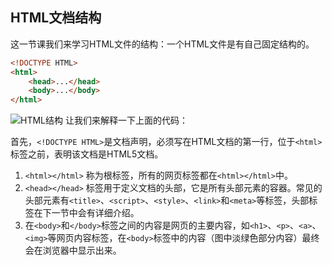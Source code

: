 ## HTML文档结构

这一节课我们来学习HTML文件的结构：一个HTML文件是有自己固定结构的。

```html
<!DOCTYPE HTML>
<html>
    <head>...</head>
    <body>...</body>
</html>
```
![HTML结构](/assets/chapter9/imgs/html/HTML_02.png)
让我们来解释一下上面的代码：

首先，`<!DOCTYPE HTML>`是文档声明，必须写在HTML文档的第一行，位于`<html>`标签之前，表明该文档是HTML5文档。
1. `<html></html>` 称为根标签，所有的网页标签都在`<html></html>`中。
2. `<head></head>` 标签用于定义文档的头部，它是所有头部元素的容器。常见的头部元素有`<title>`、`<script>`、`<style>`、`<link>`和`<meta>`等标签，头部标签在下一节中会有详细介绍。
3. 在`<body>`和`</body>`标签之间的内容是网页的主要内容，如`<h1>`、`<p>`、`<a>`、`<img>`等网页内容标签，在`<body>`标签中的内容（图中淡绿色部分内容）最终会在浏览器中显示出来。